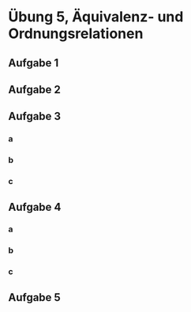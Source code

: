 # Übung 5, Äquivalenz- und Ordnungsrelationen

## Aufgabe 1

## Aufgabe 2

## Aufgabe 3

### a

### b

### c

## Aufgabe 4

### a

### b

### c

## Aufgabe 5
